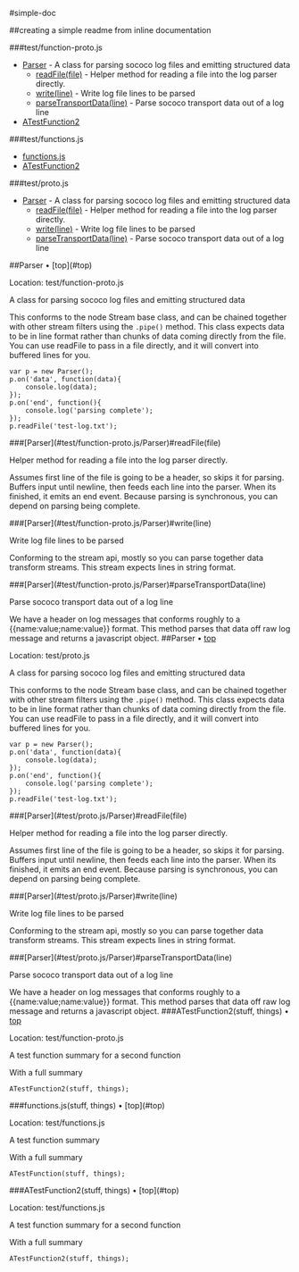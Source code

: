 <a name="top" />

#simple-doc

##creating a simple readme from inline documentation


###test/function-proto.js

* [Parser](#test/function-proto.js/Parser) - A class for parsing sococo log files and emitting structured data
    * [readFile(file)](#test/function-proto.js/Parser/readFile) - Helper method for reading a file into the log parser directly. 
    * [write(line)](#test/function-proto.js/Parser/write) - Write log file lines to be parsed
    * [parseTransportData(line)](#test/function-proto.js/Parser/parseTransportData) - Parse sococo transport data out of a log line
* [ATestFunction2](#ATestFunction2)

###test/functions.js

* [functions.js](#functions.js)
* [ATestFunction2](#ATestFunction2)

###test/proto.js

* [Parser](#test/proto.js/Parser) - A class for parsing sococo log files and emitting structured data
    * [readFile(file)](#test/proto.js/Parser/readFile) - Helper method for reading a file into the log parser directly. 
    * [write(line)](#test/proto.js/Parser/write) - Write log file lines to be parsed
    * [parseTransportData(line)](#test/proto.js/Parser/parseTransportData) - Parse sococo transport data out of a log line


<a name="test/function-proto.js/Parser" />
##Parser &bull; [top](#top)

Location: test/function-proto.js

A class for parsing sococo log files and emitting structured data

This conforms to the node Stream base class, and can be chained together with other stream filters
using the `.pipe()` method. This class expects data to be in line format rather than chunks of
data coming directly from the file. You can use readFile to pass in a file directly, and it will
convert into buffered lines for you.
    
    var p = new Parser();
    p.on('data', function(data){
        console.log(data);
    });
    p.on('end', function(){
        console.log('parsing complete');
    });
    p.readFile('test-log.txt');



<a name="test/function-proto.js/Parser/readFile">
###[Parser](#test/function-proto.js/Parser)#readFile(file)

Helper method for reading a file into the log parser directly. 

Assumes first line of the file is going to be a header, so skips it for parsing. Buffers input 
until newline, then feeds each line into the parser. When its finished, it emits an end event. 
Because parsing is synchronous, you can depend on parsing being complete.


<a name="test/function-proto.js/Parser/write">
###[Parser](#test/function-proto.js/Parser)#write(line)

Write log file lines to be parsed

Conforming to the stream api, mostly so you can parse together data transform streams. This stream
expects lines in string format.


<a name="test/function-proto.js/Parser/parseTransportData">
###[Parser](#test/function-proto.js/Parser)#parseTransportData(line)

Parse sococo transport data out of a log line

We have a header on log messages that conforms roughly to a {{name:value;name:value}} format. This
method parses that data off raw log message and returns a javascript object.
<a name="test/proto.js/Parser" />
##Parser &bull; [top](#top)

Location: test/proto.js

A class for parsing sococo log files and emitting structured data

This conforms to the node Stream base class, and can be chained together with other stream filters
using the `.pipe()` method. This class expects data to be in line format rather than chunks of
data coming directly from the file. You can use readFile to pass in a file directly, and it will
convert into buffered lines for you.
    
    var p = new Parser();
    p.on('data', function(data){
        console.log(data);
    });
    p.on('end', function(){
        console.log('parsing complete');
    });
    p.readFile('test-log.txt');



<a name="test/proto.js/Parser/readFile">
###[Parser](#test/proto.js/Parser)#readFile(file)

Helper method for reading a file into the log parser directly. 

Assumes first line of the file is going to be a header, so skips it for parsing. Buffers input 
until newline, then feeds each line into the parser. When its finished, it emits an end event. 
Because parsing is synchronous, you can depend on parsing being complete.


<a name="test/proto.js/Parser/write">
###[Parser](#test/proto.js/Parser)#write(line)

Write log file lines to be parsed

Conforming to the stream api, mostly so you can parse together data transform streams. This stream
expects lines in string format.


<a name="test/proto.js/Parser/parseTransportData">
###[Parser](#test/proto.js/Parser)#parseTransportData(line)

Parse sococo transport data out of a log line

We have a header on log messages that conforms roughly to a {{name:value;name:value}} format. This
method parses that data off raw log message and returns a javascript object.
<a name="ATestFunction2-ATestFunction2">
###ATestFunction2(stuff, things) &bull; [top](#top)

Location: test/function-proto.js

A test function summary for a second function

With a full summary
    
    ATestFunction2(stuff, things);
<a name="functions.js-functions.js">
###functions.js(stuff, things) &bull; [top](#top)

Location: test/functions.js

A test function summary

With a full summary
    
    ATestFunction(stuff, things);


<a name="ATestFunction2-ATestFunction2">
###ATestFunction2(stuff, things) &bull; [top](#top)

Location: test/functions.js

A test function summary for a second function

With a full summary
    
    ATestFunction2(stuff, things);
